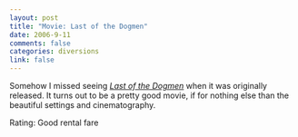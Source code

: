 ```yaml
--- 
layout: post
title: "Movie: Last of the Dogmen"
date: 2006-9-11
comments: false
categories: diversions
link: false
---
```

Somehow I missed seeing <i><a href="http://imdb.com/title/tt0113617/" title="Last of the Dogmen">Last of the Dogmen</a></i> when it was originally released. It turns out to be a pretty good movie, if for nothing else than the beautiful settings and cinematography.

Rating: Good rental fare

